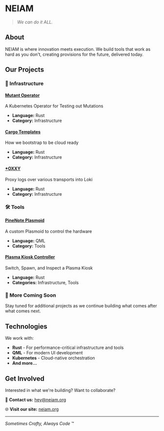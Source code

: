 # NEIAM

> *We can do it ALL.*

## About

NEIAM is where innovation meets execution. We build tools that work as hard as you don't, creating provisions for the future, delivered today.

## Our Projects

### 🦀 Infrastructure

#### [Mutant Operator](https://github.com/neiam/mutant-operator)
A Kubernetes Operator for Testing out Mutations
- **Language:** Rust
- **Category:** Infrastructure

#### [Cargo Templates](https://github.com/neiam/cargo-templates)
How we bootstrap to be cloud ready
- **Language:** Rust
- **Category:** Infrastructure

#### [*OXXY](https://github.com/neiam/oxxy)
Proxy logs over various transports into Loki
- **Language:** Rust
- **Category:** Infrastructure

### 🛠️ Tools

#### [PineNote Plasmoid](https://github.com/neiam)
A custom Plasmoid to control the hardware
- **Language:** QML
- **Category:** Tools

#### [Plasma Kiosk Controller](https://github.com/neiam)
Switch, Spawn, and Inspect a Plasma Kiosk
- **Language:** Rust
- **Categories:** Infrastructure, Tools

### 🚀 More Coming Soon
Stay tuned for additional projects as we continue building what comes after what comes next.

## Technologies

We work with:
- **Rust** - For performance-critical infrastructure and tools
- **QML** - For modern UI development
- **Kubernetes** - Cloud-native orchestration
- **And more...**

## Get Involved

Interested in what we're building? Want to collaborate?

📧 **Contact us:** [hey@neiam.org](mailto:hey@neiam.org)

🌐 **Visit our site:** [neiam.org](https://neiam.org)

---

*Sometimes Crafty, Always Code* ™
